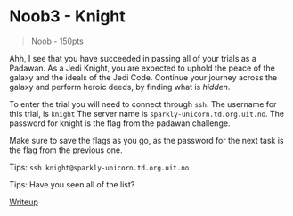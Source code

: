 # Noob3 - Knight
> Noob - 150pts

Ahh, I see that you have succeeded in passing all of your trials as a Padawan. As a Jedi Knight, you are expected to uphold the peace of the galaxy and the ideals of the Jedi Code. Continue your journey across the galaxy and perform heroic deeds, by finding what is _hidden_.

To enter the trial you will need to connect through `ssh`.
The username for this trial, is `knight`
The server name is `sparkly-unicorn.td.org.uit.no`.
The password for knight is the flag from the padawan challenge.

Make sure to save the flags as you go, as the password for the next task is the flag from the previous one.


Tips:
`ssh knight@sparkly-unicorn.td.org.uit.no`

Tips:
Have you seen all of the list?

[Writeup](./writeup)